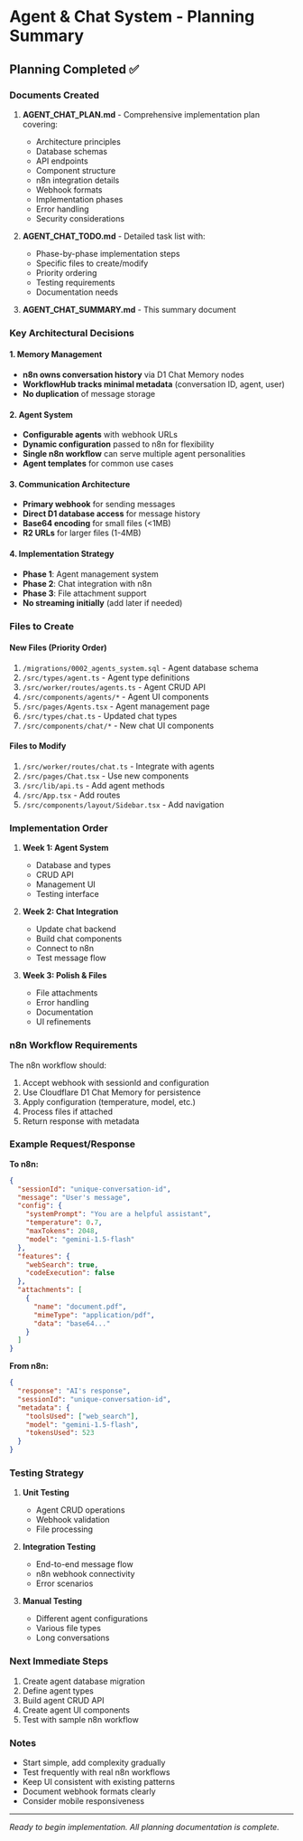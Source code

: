 # Agent & Chat System - Planning Summary

## Planning Completed ✅

### Documents Created
1. **AGENT_CHAT_PLAN.md** - Comprehensive implementation plan covering:
   - Architecture principles
   - Database schemas
   - API endpoints
   - Component structure
   - n8n integration details
   - Webhook formats
   - Implementation phases
   - Error handling
   - Security considerations

2. **AGENT_CHAT_TODO.md** - Detailed task list with:
   - Phase-by-phase implementation steps
   - Specific files to create/modify
   - Priority ordering
   - Testing requirements
   - Documentation needs

3. **AGENT_CHAT_SUMMARY.md** - This summary document

### Key Architectural Decisions

#### 1. Memory Management
- **n8n owns conversation history** via D1 Chat Memory nodes
- **WorkflowHub tracks minimal metadata** (conversation ID, agent, user)
- **No duplication** of message storage

#### 2. Agent System
- **Configurable agents** with webhook URLs
- **Dynamic configuration** passed to n8n for flexibility
- **Single n8n workflow** can serve multiple agent personalities
- **Agent templates** for common use cases

#### 3. Communication Architecture
- **Primary webhook** for sending messages
- **Direct D1 database access** for message history
- **Base64 encoding** for small files (<1MB)
- **R2 URLs** for larger files (1-4MB)

#### 4. Implementation Strategy
- **Phase 1**: Agent management system
- **Phase 2**: Chat integration with n8n
- **Phase 3**: File attachment support
- **No streaming initially** (add later if needed)

### Files to Create

#### New Files (Priority Order)
1. `/migrations/0002_agents_system.sql` - Agent database schema
2. `/src/types/agent.ts` - Agent type definitions
3. `/src/worker/routes/agents.ts` - Agent CRUD API
4. `/src/components/agents/*` - Agent UI components
5. `/src/pages/Agents.tsx` - Agent management page
6. `/src/types/chat.ts` - Updated chat types
7. `/src/components/chat/*` - New chat UI components

#### Files to Modify
1. `/src/worker/routes/chat.ts` - Integrate with agents
2. `/src/pages/Chat.tsx` - Use new components
3. `/src/lib/api.ts` - Add agent methods
4. `/src/App.tsx` - Add routes
5. `/src/components/layout/Sidebar.tsx` - Add navigation

### Implementation Order

1. **Week 1: Agent System**
   - Database and types
   - CRUD API
   - Management UI
   - Testing interface

2. **Week 2: Chat Integration**
   - Update chat backend
   - Build chat components
   - Connect to n8n
   - Test message flow

3. **Week 3: Polish & Files**
   - File attachments
   - Error handling
   - Documentation
   - UI refinements

### n8n Workflow Requirements

The n8n workflow should:
1. Accept webhook with sessionId and configuration
2. Use Cloudflare D1 Chat Memory for persistence
3. Apply configuration (temperature, model, etc.)
4. Process files if attached
5. Return response with metadata

### Example Request/Response

**To n8n:**
```json
{
  "sessionId": "unique-conversation-id",
  "message": "User's message",
  "config": {
    "systemPrompt": "You are a helpful assistant",
    "temperature": 0.7,
    "maxTokens": 2048,
    "model": "gemini-1.5-flash"
  },
  "features": {
    "webSearch": true,
    "codeExecution": false
  },
  "attachments": [
    {
      "name": "document.pdf",
      "mimeType": "application/pdf",
      "data": "base64..."
    }
  ]
}
```

**From n8n:**
```json
{
  "response": "AI's response",
  "sessionId": "unique-conversation-id",
  "metadata": {
    "toolsUsed": ["web_search"],
    "model": "gemini-1.5-flash",
    "tokensUsed": 523
  }
}
```

### Testing Strategy

1. **Unit Testing**
   - Agent CRUD operations
   - Webhook validation
   - File processing

2. **Integration Testing**
   - End-to-end message flow
   - n8n webhook connectivity
   - Error scenarios

3. **Manual Testing**
   - Different agent configurations
   - Various file types
   - Long conversations

### Next Immediate Steps

1. Create agent database migration
2. Define agent types
3. Build agent CRUD API
4. Create agent UI components
5. Test with sample n8n workflow

### Notes

- Start simple, add complexity gradually
- Test frequently with real n8n workflows
- Keep UI consistent with existing patterns
- Document webhook formats clearly
- Consider mobile responsiveness

---

*Ready to begin implementation. All planning documentation is complete.*